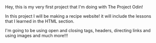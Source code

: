 Hey, this is my very first project that I'm doing with The Project Odin!

In this project I will be making a recipe website! it will include the lessons that I learned in the HTML section.

I'm going to be using open and closing tags, headers, directing links and using images and much more!!!